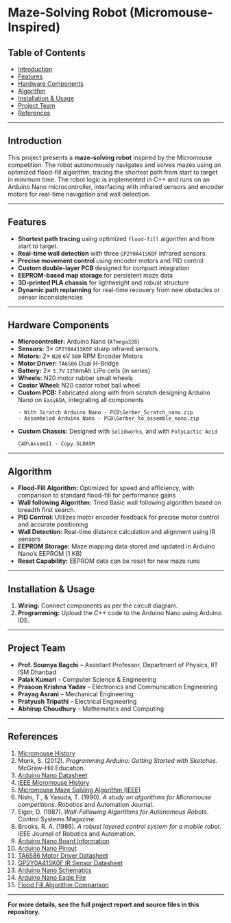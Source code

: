 # Maze-Solving Robot (Micromouse-Inspired)

## Table of Contents
- [Introduction](#introduction)
- [Features](#features)
- [Hardware Components](#hardware-components)
- [Algorithm](#algorithm)
- [Installation & Usage](#installation--usage)
- [Project Team](#project-team)
- [References](#references)

---

## Introduction

This project presents a **maze-solving robot** inspired by the Micromouse competition. The robot autonomously navigates and solves mazes using an optimized flood-fill algorithm, tracing the shortest path from start to target in minimum time. The robot logic is implemented in C++ and runs on an Arduino Nano microcontroller, interfacing with infrared sensors and encoder motors for real-time navigation and wall detection.

---

## Features

- **Shortest path tracing** using optimized `flood-fill` algorithm and from start to target.
- **Real-time wall detection** with three `GP2Y0A41SK0F` infrared sensors.
- **Precise movement control** using encoder motors and PID control
- **Custom double-layer PCB** designed for compact integration
- **EEPROM-based map storage** for persistent maze data
- **3D-printed PLA chassis** for lightweight and robust structure
- **Dynamic path replanning** for real-time recovery from new obstacles or sensor inconsistencies

---

## Hardware Components

- **Microcontroller:** Arduino Nano (`ATmega328`)
- **Sensors:** 3× `GP2Y0A41SK0F` sharp infrared sensors
- **Motors:** 2× `N20` `6`V `500` RPM Encoder Motors
- **Motor Driver:** `TA6586` Dual H-Bridge
- **Battery:** 2× `3.7V` `1250`mAh LiPo cells (in series)
- **Wheels:** N20 motor rubber small wheels
- **Castor Wheel:** N20 castor robot ball wheel
- **Custom PCB:** Fabricated along with from scratch designing Arduino Nano on `EasyEDA`, integrating all components
    ```
    - With Scratch Arduino Nano - PCB\Gerber_Scratch_nano.zip
    - Assembeled Arduino Nano - PCB\Gerber_to_assemble_nano.zip
    ```
- **Custom Chassis:** Designed with `Solidworks`, and with `PolyLactic Acid`
    ```
    CAD\Assem11 - Copy.SLDASM
    ```
 
 ---

## Algorithm

- **Flood-Fill Algorithm:** Optimized for speed and efficiency, with comparison to standard flood-fill for performance gains
- **Wall following Algorithm:** Tried Basic wall following algorithm based on breadth first search.
- **PID Control:** Utilizes motor encoder feedback for precise motor control and accurate positioning
- **Wall Detection:** Real-time distance calculation and alignment using IR sensors
- **EEPROM Storage:** Maze mapping data stored and updated in Arduino Nano’s EEPROM (1 KB)
- **Reset Capability:** EEPROM data can be reset for new maze runs


---

## Installation & Usage

1. **Wiring:** Connect components as per the circuit diagram.
4. **Programming:** Upload the C++ code to the Arduino Nano using Arduino IDE.

---

## Project Team

- **Prof. Soumya Bagchi** – Assistant Professor, Department of Physics, IIT ISM Dhanbad
- **Palak Kumari** – Computer Science & Engineering
- **Prasoon Krishna Yadav** – Electronics and Communication Engineering
- **Prayag Asrani** – Mechanical Engineering
- **Pratyush Tripathi** – Electrical Engineering
- **Abhirup Choudhury** – Mathematics and Computing


---

## References

1. [Micromouse History](https://micromouseonline.com/micromouse-book/history/)
2. Monk, S. (2012). *Programming Arduino: Getting Started with Sketches*. McGraw-Hill Education.
3. [Arduino Nano Datasheet](https://docs.arduino.cc/resources/datasheets/A000005-datasheet.pdf)
4. [IEEE Micromouse History](https://www.ieee.org/)
5. [Micromouse Maze Solving Algorithm (IEEE)](https://ieeexplore.ieee.org/document/5578409)
6. Nishi, T., & Yasuda, T. (1990). *A study on algorithms for Micromouse competitions*. Robotics and Automation Journal.
7. Elger, D. (1987). *Wall-Following Algorithms for Autonomous Robots*. Control Systems Magazine.
8. Brooks, R. A. (1986). *A robust layered control system for a mobile robot*. IEEE Journal of Robotics and Automation.
9. [Arduino Nano Board Information](https://content.arduino.cc/assets/arduino_nano_size.pdf)
10. [Arduino Nano Pinout](https://docs.arduino.cc/resources/pinouts/A000005-full-pinout.pdf)
11. [TA6586 Motor Driver Datasheet](https://www.micros.com.pl/mediaserver/UITA6586_0001.pdf)
12. [GP2Y0A41SK0F IR Sensor Datasheet](https://global.sharp/products/device/lineup/data/pdf/datasheet/gp2y0a41sk_e.pdf)
13. [Arduino Nano Schematics](https://content.arduino.cc/assets/NanoV3.3_sch.pdf)
14. [Arduino Nano Eagle File](https://content.arduino.cc/assets/Nano-reference.zip)
15. [Flood Fill Algorithm Comparison](https://marsuniversity.github.io/ece387/FloodFill.pdf)

---

**For more details, see the full project report and source files in this repository.**
